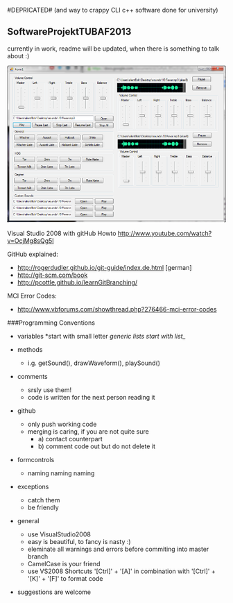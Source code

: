 #DEPRICATED#
(and way to crappy CLI c++ software done for university)














## SoftwareProjektTUBAF2013 ##


currently in work, readme will be updated, when there is something to talk about :)

![alt text](./design_soundboard.png "Design Scetch")

Visual Studio 2008 with gitHub Howto
http://www.youtube.com/watch?v=OcjMg8sQg5I 

GitHub explained:
- http://rogerdudler.github.io/git-guide/index.de.html [german]
- http://git-scm.com/book
- http://pcottle.github.io/learnGitBranching/

MCI Error Codes:

- http://www.vbforums.com/showthread.php?276466-mci-error-codes 



###Programming Conventions

* variables
	*start with small letter
	*generic lists start with list_*

* methods 
	* i.g. getSound(), drawWaveform(), playSound()

* comments
	* srsly use them!
	* code is written for the next person reading it

* github
	* only push working code
	* merging is caring, if you are not quite sure
		* a) contact counterpart
		* b) comment code out but do not delete it

* formcontrols
	* naming naming naming

* exceptions
	* catch them
	* be friendly
	
* general
	* use VisualStudio2008
	* easy is beautiful, to fancy is nasty :)
	* eleminate all warnings and errors before commiting into master branch
	* CamelCase is your friend
	* use VS2008 Shortcuts '[Ctrl]' + '[A]'  in combination with '[Ctrl]' + '[K]' + '[F]' to format code
	
		
* suggestions are welcome




